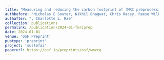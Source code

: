 ```yaml
---
title: "Measuring and reducing the carbon footprint of fMRI preprocessing in fMRIPrep"
authbefore: "Nicholas E Souter, Nikhil Bhagwat, Chris Racey, Reese Wilkinson, Niall W Duncan, Gabrielle Samuel, Loïc Lannelongue, " 
authafter: ", Charlotte L. Rae"
collection: publications
permalink: /publication/2024-01-fmriprep
date: 2024-01-01
venue: 'OSF Preprint'
pubtype: 'preprint'
project: 'sustofai'
paperurl: https://osf.io/preprints/osf/wmzcq
---
```

